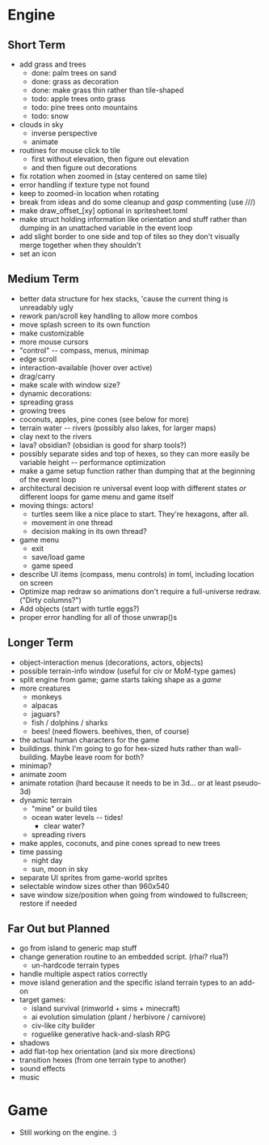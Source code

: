 Engine
======

Short Term
----------

- add grass and trees
  - done: palm trees on sand
  - done: grass as decoration
  - done: make grass thin rather than tile-shaped
  - todo: apple trees onto grass
  - todo: pine trees onto mountains
  - todo: snow
- clouds in sky
  - inverse perspective
  - animate
- routines for mouse click to tile
  - first without elevation, then figure out elevation
  - and then figure out decorations
- fix rotation when zoomed in (stay centered on same tile)
- error handling if texture type not found
- keep to zoomed-in location when rotating
- break from ideas and do some cleanup and *gasp* commenting (use ///)
- make draw_offset_[xy] optional in spritesheet.toml
- make struct holding information like orientation and stuff
  rather than dumping in an unattached variable in the event
  loop
- add slight border to one side and top of tiles so they don't visually
    merge together when they shouldn't
- set an icon

Medium Term
-----------
- better data structure for hex stacks, 'cause the current thing is
   unreadably ugly
- rework pan/scroll key handling to allow more combos
- move splash screen to its own function
 - make customizable
- more mouse cursors
 - "control" -- compass, menus, minimap
 - edge scroll
 - interaction-available (hover over active)
 - drag/carry
 - make scale with window size?
- dynamic decorations:
 - spreading grass
 - growing trees
 - coconuts, apples, pine cones (see below for more)
- terrain water -- rivers (possibly also lakes, for larger maps)
- clay next to the rivers
- lava? obsidian? (obsidian is good for sharp tools?)
- possibly separate sides and top of hexes, so they can more easily be
  variable height -- performance optimization
- make a game setup function rather than dumping that at the beginning
    of the event loop
- architectural decision re universal event loop with different states
  _or_ different loops for game menu and game itself
- moving things: actors!
  - turtles seem like a nice place to start.
    They're hexagons, after all.
  - movement in one thread
  - decision making in its own thread?
- game menu
  - exit
  - save/load game
  - game speed
- describe UI items (compass, menu controls) in toml, including
  location on screen
- Optimize map redraw so animations don't require a full-universe
  redraw. ("Dirty columns?")
- Add objects (start with turtle eggs?)
- proper error handling for all of those unwrap()s

Longer Term
-----------
- object-interaction menus (decorations, actors, objects)
- possible terrain-info window (useful for civ or MoM-type games)
- split engine from game; game starts taking shape as a _game_
- more creatures
  - monkeys
  - alpacas 
  - jaguars?
  - fish / dolphins / sharks
  - bees! (need flowers. beehives, then, of course)
- the actual human characters for the game
- buildings. think I'm going to go for hex-sized huts rather than
   wall-building. Maybe leave room for both?
- minimap?
- animate zoom
- animate rotation (hard because it needs to be in 3d... or at least
   pseudo-3d)
- dynamic terrain
  - "mine" or build tiles
  - ocean water levels -- tides!
    - clear water?
  - spreading rivers
- make apples, coconuts, and pine cones spread to new trees
- time passing
  - night day
  - sun, moon in sky
- separate UI sprites from game-world sprites
- selectable window sizes other than 960x540
- save window size/position when going from windowed to fullscreen; restore if needed

Far Out but Planned
-------------------
- go from island to generic map stuff
- change generation routine to an embedded script. (rhai? rlua?)
  - un-hardcode terrain types
- handle multiple aspect ratios correctly
- move island generation and the specific island terrain types
   to an add-on
- target games:
  - island survival (rimworld + sims + minecraft)
  - ai evolution simulation (plant / herbivore / carnivore)
  - civ-like city builder
  - roguelike generative hack-and-slash RPG
- shadows
- add flat-top hex orientation (and six more directions)
- transition hexes (from one terrain type to another)
- sound effects
- music

Game
====
- Still working on the engine. :)

